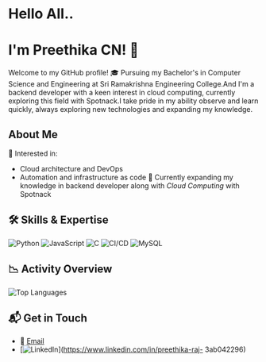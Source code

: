 # Hello All.. 
# I'm Preethika CN! 👋
Welcome to my GitHub profile!
🎓 Pursuing my Bachelor's in Computer Science and Engineering at Sri Ramakrishna Engineering College.And I'm a backend developer with a keen interest in cloud computing, currently exploring this field with Spotnack.I take pride in my ability observe and learn quickly, always exploring new technologies and expanding my knowledge.

##  About Me
 🎯 Interested in:
  - Cloud architecture and DevOps
  - Automation and infrastructure as code
🌱 Currently expanding my knowledge in backend developer along with *Cloud Computing* with Spotnack

## 🛠 Skills & Expertise
![Python](https://img.shields.io/badge/Python-3776AB?style=for-the-badge&logo=python&logoColor=white)
![JavaScript](https://img.shields.io/badge/JavaScript-F7DF1E?style=for-the-badge&logo=javascript&logoColor=black)
![C](https://img.shields.io/badge/C-A8B9CC?style=for-the-badge&logo=c&logoColor=white)
![CI/CD](https://img.shields.io/badge/CI%2FCD-0A0A0A?style=for-the-badge&logo=github-actions&logoColor=white)
![MySQL](https://img.shields.io/badge/MySQL-4479A1?style=for-the-badge&logo=mysql&logoColor=white)


## 📉 Activity Overview
![Top Languages](https://github-readme-stats.vercel.app/api/top-langs/?username=your-github-username&layout=compact&theme=radical)

## 📬 Get in Touch
- 📧 [Email](mailto:preethikaenika@17.com)
- [![LinkedIn](https://img.shields.io/badge/LinkedIn-0077B5?style=for-the-badge&logo=linkedin&logoColor=white)](https://www.linkedin.com/in/preethika-raj- 
3ab042296)





